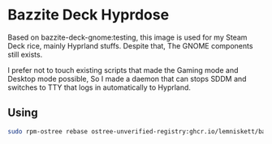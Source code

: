 # Bazzite Deck Hyprdose

Based on bazzite-deck-gnome:testing, this image is used for my Steam Deck rice, mainly Hyprland stuffs. Despite that, The GNOME components still exists.

I prefer not to touch existing scripts that made the Gaming mode and Desktop mode possible, So I made a daemon that can stops SDDM and switches to TTY that logs in automatically to Hyprland.

## Using

```sh
sudo rpm-ostree rebase ostree-unverified-registry:ghcr.io/lemniskett/bazzite-deck-hyprdose:latest
```